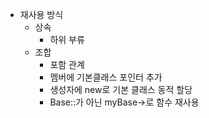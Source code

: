 - 재사용 방식
	- 상속
		- 하위 부류
	- 조합
		- 포함 관계
		- 멤버에 기본클래스 포인터 추가
		- 생성자에 new로 기본 클래스 동적 할당
		- Base::가 아닌 myBase→로 함수 재사용
